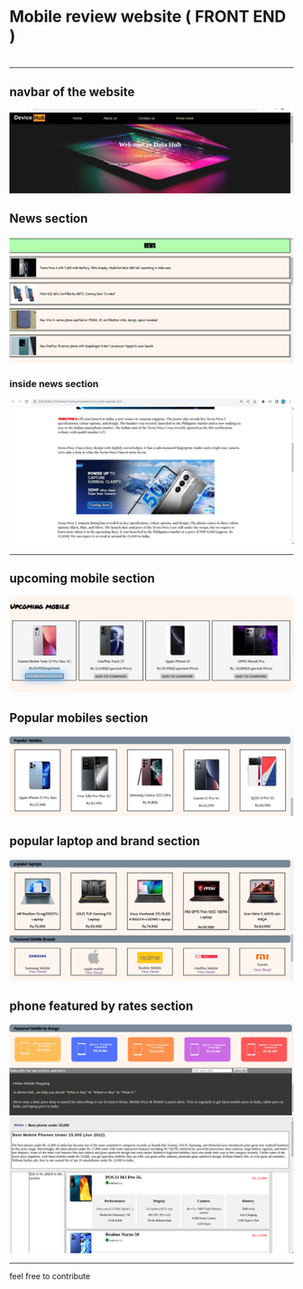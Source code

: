 <h1> Mobile review website ( FRONT END )<h1>

<hr>
<h2>navbar of the website</h2>

<img src="https://github.com/codERSunny812/mobile-review-site/blob/main/readme/navbar.png">

<h2>News section </h2>

<img src="https://github.com/codERSunny812/mobile-review-site/blob/main/readme/newssection.png">

<h3>inside news section </h3>

<img src="https://github.com/codERSunny812/mobile-review-site/blob/main/readme/insidenewsection.png">

<hr>
<h2>upcoming mobile section</h2>

<img src="https://github.com/codERSunny812/mobile-review-site/blob/main/readme/upcomingmobile.png">

<h2>Popular mobiles section </h2>

<img src="https://github.com/codERSunny812/mobile-review-site/blob/main/readme/poppularmobile.png">

<h2>popular laptop and brand section </h2>

<img src="https://github.com/codERSunny812/mobile-review-site/blob/main/readme/popularlaptop.png ">

<h2> phone featured by rates section </h2>

<img src="https://github.com/codERSunny812/mobile-review-site/blob/main/readme/rate.png ">

<img src="https://github.com/codERSunny812/mobile-review-site/blob/main/readme/insiderate.png">


<hr>
<p> feel free to contribute </p>
